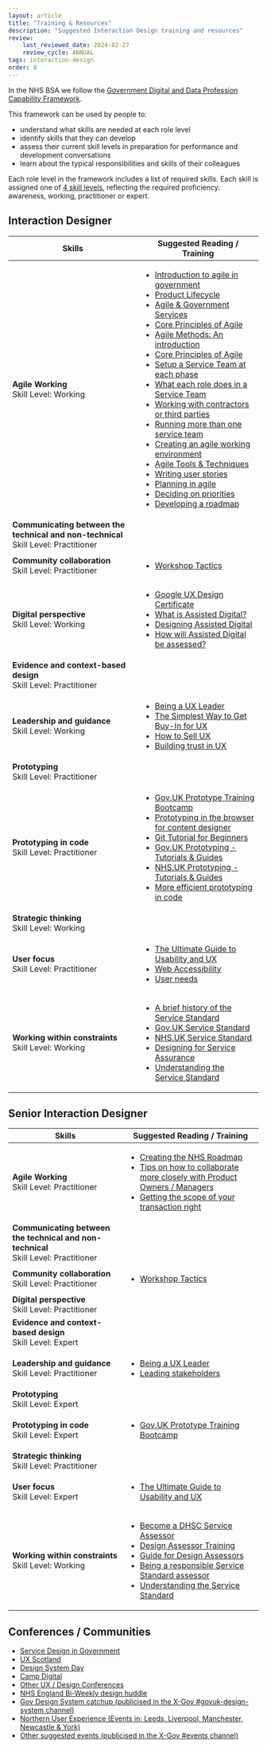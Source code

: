 ```yaml
---
layout: article
title: "Training & Resources"
description: "Suggested Interaction Design training and resources"
review:
    last_reviewed_date: 2024-02-27
    review_cycle: ANNUAL
tags: interaction-design
order: 8
---
```


In the NHS BSA we follow the [Government Digital and Data Profession Capability Framework](https://ddat-capability-framework.service.gov.uk/).

This framework can be used by people to:

- understand what skills are needed at each role level
- identify skills that they can develop
- assess their current skill levels in preparation for performance and development conversations
- learn about the typical responsibilities and skills of their colleagues

Each role level in the framework includes a list of required skills. Each skill is assigned one of [4 skill levels](https://ddat-capability-framework.service.gov.uk/#skills-in-this-framework), reflecting the required proficiency: awareness, working, practitioner or expert.

## Interaction Designer

| Skills                              | Suggested Reading / Training |
|-------------------------------------|------------------------------|
| <strong>Agile Working</strong><br>Skill Level: Working | <ul><li>[Introduction to agile in government](https://app.mural.co/t/ctoinnovation9498/m/ctoinnovation9498/1684843897358/340e5c46ea1d9c60172841b050f50186d0a554c0?sender=uad44f8ed82bdbe51b8070902)</li><li>[Product Lifecycle](https://app.mural.co/t/ctoinnovation9498/m/ctoinnovation9498/1684843897358/340e5c46ea1d9c60172841b050f50186d0a554c0?sender=uad44f8ed82bdbe51b8070902)</li><li>[Agile & Government Services](https://www.gov.uk/service-manual/agile-delivery/agile-government-services-introduction)</li><li>[Core Principles of Agile](https://www.gov.uk/service-manual/agile-delivery/core-principles-agile)</li><li>[Agile Methods: An introduction](https://www.gov.uk/service-manual/agile-delivery/agile-methodologies)</li><li>[Core Principles of Agile](https://www.gov.uk/service-manual/agile-delivery/core-principles-agile)</li><li>[Setup a Service Team at each phase](https://www.gov.uk/service-manual/the-team/set-up-a-service-team)</li><li>[What each role does in a Service Team](https://www.gov.uk/service-manual/the-team/what-each-role-does-in-service-team)</li><li>[Working with contractors or third parties](https://www.gov.uk/service-manual/the-team/working-contractors-third-parties)</li><li>[Running more than one service team](https://www.gov.uk/service-manual/the-team/running-more-than-one-team)</li><li>[Creating an agile working environment](https://www.gov.uk/service-manual/agile-delivery/create-agile-working-environment)</li><li>[Agile Tools & Techniques](https://www.gov.uk/service-manual/agile-delivery/agile-tools-techniques)</li><li>[Writing user stories](https://www.gov.uk/service-manual/agile-delivery/writing-user-stories)</li><li>[Planning in agile](https://www.gov.uk/service-manual/agile-delivery/planning-agile)</li><li>[Deciding on priorities](https://www.gov.uk/service-manual/agile-delivery/deciding-on-priorities)</li><li>[Developing a roadmap](https://www.gov.uk/service-manual/agile-delivery/developing-a-roadmap)</li></ul> |
| <strong>Communicating between the technical and non-technical</strong><br>Skill Level: Practitioner | |
| <strong>Community collaboration</strong><br>Skill Level: Practitioner | <ul><li>[Workshop Tactics](https://pipdecks.com/pages/workshop-tactics)</li></ul> |
| <strong>Digital perspective</strong><br>Skill Level: Working | <ul><li>[Google UX Design Certificate](https://www.coursera.org/google-certificates/ux-design-certificate)</li><li>[What is Assisted Digital?](https://www.gov.uk/service-manual/helping-people-to-use-your-service/assisted-digital-support-introduction)</li><li>[Designing Assisted Digital](https://www.gov.uk/service-manual/helping-people-to-use-your-service/designing-assisted-digital)</li><li>[How will Assisted Digital be assessed?](https://www.gov.uk/service-manual/helping-people-to-use-your-service/how-your-assisted-digital-support-will-be-assessed)</li></ul> |
| <strong>Evidence and context-based design</strong><br>Skill Level: Practitioner | |
| <strong>Leadership and guidance</strong><br>Skill Level: Working | <ul><li>[Being a UX Leader](https://www.nngroup.com/courses/ux-leadership-skills-for-all/)</li><li>[The Simplest Way to Get Buy-In for UX](https://www.youtube.com/watch?v=dWUdrShjwlg)</li><li>[How to Sell UX](https://www.youtube.com/watch/2pou-FnTaFM)</li><li>[Building trust in UX](https://www.youtube.com/watch/UW8SQr6cA7o)</li></ul> |
| <strong>Prototyping</strong><br>Skill Level: Practitioner | |
| <strong>Prototyping in code</strong><br>Skill Level: Practitioner | <ul><li>[Gov.UK Prototype Training Bootcamp](https://prototypekitcourse.com/)</li><li>[Prototyping in the browser for content designer](https://crocstar.com/prototyping-in-the-browser-for-content-designers-training)</li><li>[Git Tutorial for Beginners](https://www.youtube.com/watch?v=8JJ101D3knE)</li><li>[Gov.UK Prototyping - Tutorials & Guides](https://prototype-kit.service.gov.uk/docs/tutorials-and-guides)</li><li>[NHS.UK Prototyping - Tutorials & Guides](https://nhsuk-prototype-kit.azurewebsites.net/docs/how-tos)</li><li>[More efficient prototyping in code](https://medium.com/gov-design/more-efficient-prototyping-with-the-gov-uk-prototype-kit-step-by-step-84ea2832549a)</li></ul> |
| <strong>Strategic thinking</strong><br>Skill Level: Working | |
| <strong>User focus</strong><br>Skill Level: Practitioner | <ul><li>[The Ultimate Guide to Usability and UX](https://www.udemy.com/course/ultimate-guide-to-ux/)</li><li>[Web Accessibility](https://www.udacity.com/course/web-accessibility--ud891)</li><li>[User needs](https://www.youtube.com/watch?v=1y5QMdjiEU4&list=PLoe8p5EhqZ2LRjMft19hraKzm5c8ldOiM&index=3)</li></ul> |
| <strong>Working within constraints</strong><br>Skill Level: Working | <ul><li>[A brief history of the Service Standard](https://medium.com/@vickytnz/a-brief-history-of-the-service-standard-5047c6c41054)</li><li>[Gov.UK Service Standard](https://www.gov.uk/service-manual/service-standard)</li><li>[NHS.UK Service Standard](https://service-manual.nhs.uk/standards-and-technology/service-standard)</li><li>[Designing for Service Assurance](https://www.youtube.com/watch?v=uq5QP_yxb4E&list=PLoe8p5EhqZ2LRjMft19hraKzm5c8ldOiM&index=15)</li><li>[Understanding the Service Standard](https://apply-the-service-standard.education.gov.uk/service-standard)</li></ul> |

## Senior Interaction Designer

| Skills                              | Suggested Reading / Training |
|-------------------------------------|------------------------------|
| <strong>Agile Working</strong><br>Skill Level: Practitioner | <ul><li>[Creating the NHS Roadmap](https://jiggott.medium.com/creating-the-nhs-website-roadmap-a-case-study-2ad98d6087d2)</li><li>[Tips on how to collaborate more closely with Product Owners / Managers](https://www.tomhubbardgreen.co.uk/public-sector-product-managers-cookbook/)</li><li>[Getting the scope of your transaction right](https://www.gov.uk/service-manual/design/scoping-your-service)</li></ul> |
| <strong>Communicating between the technical and non-technical</strong><br>Skill Level: Practitioner | |
| <strong>Community collaboration</strong><br>Skill Level: Practitioner | <ul><li>[Workshop Tactics](https://pipdecks.com/pages/workshop-tactics)</li></ul> |
| <strong>Digital perspective</strong><br>Skill Level: Practitioner | |
| <strong>Evidence and context-based design</strong><br>Skill Level: Expert | |
| <strong>Leadership and guidance</strong><br>Skill Level: Practitioner | <ul><li>[Being a UX Leader](https://www.nngroup.com/courses/ux-leadership-skills-for-all/)</li><li>[Leading stakeholders](https://good.services/stakeholder-leadership)</li></ul> |
| <strong>Prototyping</strong><br>Skill Level: Expert | |
| <strong>Prototyping in code</strong><br>Skill Level: Expert | <ul><li>[Gov.UK Prototype Training Bootcamp](https://prototypekitcourse.com/)</li></ul> |
| <strong>Strategic thinking</strong><br>Skill Level: Practitioner | |
| <strong>User focus</strong><br>Skill Level: Expert | <ul><li>[The Ultimate Guide to Usability and UX](https://www.udemy.com/course/ultimate-guide-to-ux/)</li></ul> |
| <strong>Working within constraints</strong><br>Skill Level: Working | <ul><li>[Become a DHSC Service Assessor](https://digitalhealth.blog.gov.uk/become-a-dhsc-service-assessor/)</li><li>[Design Assessor Training](https://nhsbsauk.sharepoint.com/:v:/t/CommunitiesofPractice75/EYYlMCtBo-hJthjK2CPJOBUB1d_-awaeQji9YA69sd3XMw?e=XIAbIQ)</li><li>[Guide for Design Assessors](https://nhsbsauk.sharepoint.com/:w:/t/CommunitiesofPractice75/EXorkIr2m6BPr-Z2A4pgupgBavuzstJi-fzDtuRF-8J3ow?e=sduDx3)</li><li>[Being a responsible Service Standard assessor](https://medium.com/@vickytnz/being-a-responsible-service-standard-assessor-dd2a6b9b0963)</li><li>[Understanding the Service Standard](https://apply-the-service-standard.education.gov.uk/service-standard)</li></ul> |

## Conferences / Communities

- [Service Design in Government](https://govservicedesign.net/)
- [UX Scotland](https://uxscotland.net/)
- [Design System Day](https://design-system.service.gov.uk/community/design-system-day/)
- [Camp Digital](https://www.nexerdigital.com/campdigital/archive/)
- [Other UX / Design Conferences](https://docs.google.com/spreadsheets/d/1EmInflZQ7FTjsUoJi3tQm0AH1d70cGSxsBjNCEs2z2s/edit?usp=sharing)
- [NHS England Bi-Weekly design huddle](https://app.mural.co/t/nhsdigital8118/m/nhsdigital8118/1704977856217/fbb56163e3235effa07acbae72671a6760e51942?sender=uc57e8beacae1be0dda5b2638)
- [Gov Design System catchup (publicised in the X-Gov #govuk-design-system channel)](https://ukgovernmentdigital.slack.com/archives/C6DMEH5R6)
- [Northern User Experience (Events in; Leeds, Liverpool, Manchester, Newcastle & York)](https://nuxuk.org/)
- [Other suggested events (publicised in the X-Gov #events channel)](https://ukgovernmentdigital.slack.com/archives/C0C7VCMFU)